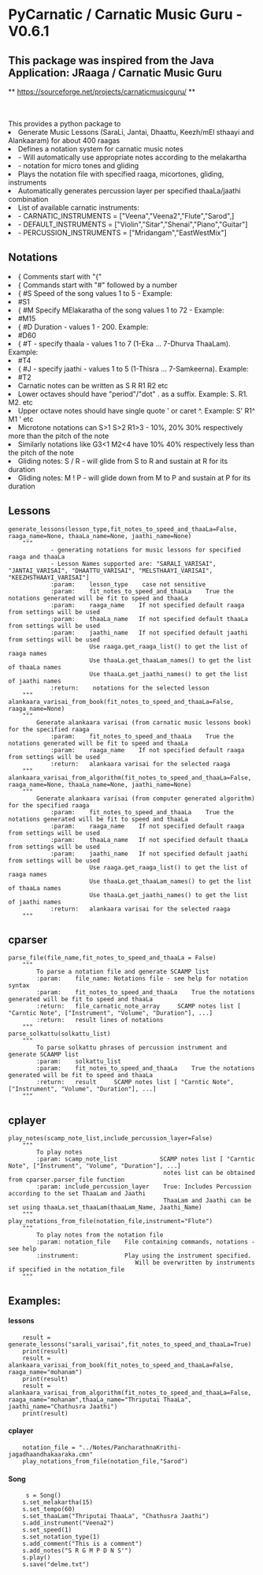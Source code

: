 # PyCarnatic / Carnatic Music Guru - V0.6.1
## This package was inspired from the Java Application: JRaaga / Carnatic Music Guru
** https://sourceforge.net/projects/carnaticmusicguru/ **

<br>
<br>This provides a python package to <br>
	<li>Generate Music Lessons (SaraLi, Jantai, Dhaattu, Keezh/mEl sthaayi and Alankaaram) for about 400 raagas
	<li>Defines a notation system for carnatic music notes
		<li>- Will automatically use appropriate notes according to the melakartha
		<li>- notation for micro tones and gliding
	<li>Plays the notation file with specified raaga, micortones, gliding, instruments
		<li>Automatically generates percussion layer per specified thaaLa/jaathi combination
	<li> List of available carnatic instruments:
	<li> 	-	CARNATIC_INSTRUMENTS = ["Veena","Veena2","Flute","Sarod",]
	<li> 	-	DEFAULT_INSTRUMENTS = ["Violin","Sitar","Shenai","Piano","Guitar"]
	<li> 	-	PERCUSSION_INSTRUMENTS = ["Mridangam","EastWestMix"]
	
## Notations
<li> { Comments start with "{"
<li> { Commands start with "#" followed by a number
<li> { #S<number> Speed of the song values 1 to 5 - Example:
<li> #S1
<LI> { #M<number> Specify MElakaratha of the song values 1 to 72 - Example:
<li>#M15
<li> { #D<number> Duration - values 1 - 200. Example:
<li> #D60
<li> { #T - specify thaala - values 1 to 7 (1-Eka ... 7-Dhurva ThaaLam). Example:
<li> #T4
<li> { #J - specify jaathi - values 1 to 5 (1-Thisra ... 7-Samkeerna). Example:
<li> #T2
<li> Carnatic notes can be written as S R R1 R2 etc 
<li> Lower octaves should have "period"/"dot" . as a suffix. Example: S. R1. M2. etc
<li> Upper octave notes should have single quote ' or caret ^. Example: S' R1^ M1 ' etc
<li> Microtone notations can S>1 S>2 R1>3 - 10%, 20% 30% respectively more than the pitch of the note
<li> Similarly notations like G3<1 M2<4 have 10% 40% respectively less than the pitch of the note
<li> Gliding notes:  S / R - will glide from S to R and sustain at R for its duration
<li> Gliding notes:  M ! P - will glide down from M to P and sustain at P for its duration


## Lessons
```
generate_lessons(lesson_type,fit_notes_to_speed_and_thaaLa=False, raaga_name=None, thaaLa_name=None, jaathi_name=None) 
    """
            - generating notations for music lessons for specified raaga and thaaLa
            - Lesson Names supported are: "SARALI_VARISAI", "JANTAI_VARISAI", "DHAATTU_VARISAI", "MELSTHAAYI_VARISAI", "KEEZHSTHAAYI_VARISAI"]
            :param:    lesson_type    case not sensitive
            :param:    fit_notes_to_speed_and_thaaLa    True the notations generated will be fit to speed and thaaLa
            :param:    raaga_name    If not specified default raaga from settings will be used
            :param:    thaaLa_name   If not specified default thaaLa from settings will be used
            :param:    jaathi_name   If not specified default jaathi from settings will be used
                       Use raaga.get_raaga_list() to get the list of raaga names
                       Use thaaLa.get_thaaLam_names() to get the list of thaaLa names
                       Use thaaLa.get_jaathi_names() to get the list of jaathi names
            :return:    notations for the selected lesson
    """
alankaara_varisai_from_book(fit_notes_to_speed_and_thaaLa=False, raaga_name=None)
    """
        Generate alankaara varisai (from carnatic music lessons book) for the specified raaga
            :param:    fit_notes_to_speed_and_thaaLa    True the notations generated will be fit to speed and thaaLa
            :param:    raaga_name    If not specified default raaga from settings will be used
            :return:   alankaara varisai for the selected raaga
    """
alankaara_varisai_from_algorithm(fit_notes_to_speed_and_thaaLa=False, raaga_name=None, thaaLa_name=None, jaathi_name=None)
    """
        Generate alankaara varisai (from computer generated algorithm) for the specified raaga
            :param:    fit_notes_to_speed_and_thaaLa    True the notations generated will be fit to speed and thaaLa
            :param:    raaga_name    If not specified default raaga from settings will be used
            :param:    thaaLa_name   If not specified default thaaLa from settings will be used
            :param:    jaathi_name   If not specified default jaathi from settings will be used
                       Use raaga.get_raaga_list() to get the list of raaga names
                       Use thaaLa.get_thaaLam_names() to get the list of thaaLa names
                       Use thaaLa.get_jaathi_names() to get the list of jaathi names
            :return:   alankaara varisai for the selected raaga
    """
```
## cparser
```
parse_file(file_name,fit_notes_to_speed_and_thaaLa = False)
    """
        To parse a notation file and generate SCAAMP list
        :param:    file_name: Notations file - see help for notation syntax
        :param:    fit_notes_to_speed_and_thaaLa    True the notations generated will be fit to speed and thaaLa
        :return:   file_carnatic_note_array     SCAMP notes list [ "Carntic Note", ["Instrument", "Volume", "Duration"], ...]
        :return:   result lines of notations
    """
parse_solkattu(solkattu_list)
    """
        To parse solkattu phrases of percussion instrument and  generate SCAAMP list
        :param:    solkattu_list
        :param:    fit_notes_to_speed_and_thaaLa    True the notations generated will be fit to speed and thaaLa
        :return:   result     SCAMP notes list [ "Carntic Note", ["Instrument", "Volume", "Duration"], ...]
    """
```
## cplayer
```
play_notes(scamp_note_list,include_percussion_layer=False)
    """
        To play notes
        :param: scamp_note_list            SCAMP notes list [ "Carntic Note", ["Instrument", "Volume", "Duration"], ...]
                                            notes list can be obtained from cparser.parser_file function
        :param: include_percussion_layer    True: Includes Percussion according to the set ThaaLam and Jaathi
                                            ThaaLam and Jaathi can be set using thaaLa.set_thaaLam(thaaLam_Name, Jaathi_Name) 
    """
play_notations_from_file(notation_file,instrument="Flute")
    """
        To play notes from the notation file
        :param: notation_file    File containing commands, notations - see help
        :instrument:             Play using the instrument specified. 
                                    Will be overwritten by instruments if specified in the notation_file 
    """
```
## Examples:
#### lessons
```
    result = generate_lessons("sarali_varisai",fit_notes_to_speed_and_thaaLa=True)
    print(result)
    result = alankaara_varisai_from_book(fit_notes_to_speed_and_thaaLa=False, raaga_name="mohanam")
    print(result)
    result = alankaara_varisai_from_algorithm(fit_notes_to_speed_and_thaaLa=False, raaga_name="mohanam",thaaLa_name="Thriputai ThaaLa", jaathi_name="Chathusra Jaathi")
    print(result)
```
#### cplayer
```
    notation_file = "../Notes/PancharathnaKrithi-jagadhaandhakaaraka.cmn"
    play_notations_from_file(notation_file,"Sarod")
```
#### Song
```
	 s = Song()
    s.set_melakartha(15)
    s.set_tempo(60)
    s.set_thaaLam("Thriputai ThaaLa", "Chathusra Jaathi")
    s.add_instrument("Veena2")
    s.set_speed(1)
    s.set_notation_type(1)
    s.add_comment("This is a comment")
    s.add_notes("S R G M P D N S'")
    s.play()
    s.save("delme.txt")
   ```